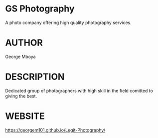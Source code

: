 # GS Photography
A photo company offering high quality photography services.
# AUTHOR
George Mboya
# DESCRIPTION
Dedicated group of photographers with high skill in the field comitted to giving the best.
# WEBSITE
https://georgem101.github.io/Legit-Photography/
